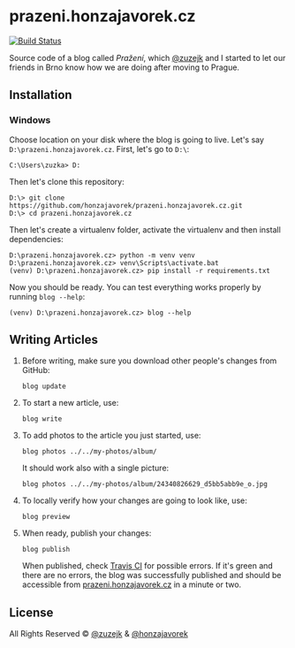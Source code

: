 # prazeni.honzajavorek.cz

[![Build Status](https://travis-ci.org/honzajavorek/prazeni.honzajavorek.cz.svg?branch=master)](https://travis-ci.org/honzajavorek/prazeni.honzajavorek.cz)

Source code of a blog called _Pražení_, which [@zuzejk](https://github.com/zuzejk) and I started to let our friends in Brno know how we are doing after moving to Prague.


## Installation

### Windows

Choose location on your disk where the blog is going to live. Let's say `D:\prazeni.honzajavorek.cz`. First, let's go to `D:\`:

```
C:\Users\zuzka> D:
```

Then let's clone this repository:

```
D:\> git clone https://github.com/honzajavorek/prazeni.honzajavorek.cz.git
D:\> cd prazeni.honzajavorek.cz
```

Then let's create a virtualenv folder, activate the virtualenv and then install dependencies:

```
D:\prazeni.honzajavorek.cz> python -m venv venv
D:\prazeni.honzajavorek.cz> venv\Scripts\activate.bat
(venv) D:\prazeni.honzajavorek.cz> pip install -r requirements.txt
```

Now you should be ready. You can test everything works properly by running `blog --help`:

```
(venv) D:\prazeni.honzajavorek.cz> blog --help
```

## Writing Articles

1.  Before writing, make sure you download other people's changes from GitHub:

    ```
    blog update
    ```

2.  To start a new article, use:

    ```
    blog write
    ```

3.  To add photos to the article you just started, use:

    ```
    blog photos ../../my-photos/album/
    ```

    It should work also with a single picture:

    ```
    blog photos ../../my-photos/album/24340826629_d5bb5abb9e_o.jpg
    ```

4.  To locally verify how your changes are going to look like, use:

    ```
    blog preview
    ```

5.  When ready, publish your changes:

    ```
    blog publish
    ```

    When published, check [Travis CI](https://travis-ci.org/honzajavorek/prazeni.honzajavorek.cz) for possible errors. If it's green and there are no errors, the blog was successfully published and should be accessible from [prazeni.honzajavorek.cz](http://prazeni.honzajavorek.cz/) in a minute or two.


## License

All Rights Reserved © [@zuzejk](https://github.com/zuzejk) & [@honzajavorek](https://github.com/honzajavorek)
